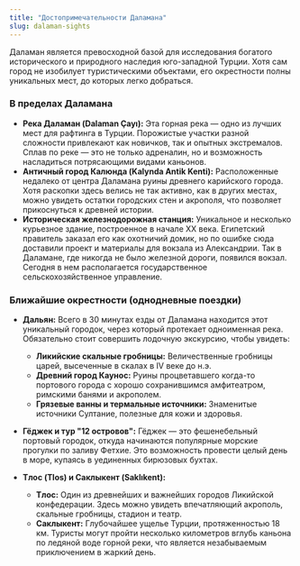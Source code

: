 ```yaml
---
title: "Достопримечательности Даламана"
slug: dalaman-sights
---
```


Даламан является превосходной базой для исследования богатого исторического и природного наследия юго-западной Турции. Хотя сам город не изобилует туристическими объектами, его окрестности полны уникальных мест, до которых легко добраться.

### **В пределах Даламана**

*   **Река Даламан (Dalaman Çayı):** Эта горная река — одно из лучших мест для рафтинга в Турции. Порожистые участки разной сложности привлекают как новичков, так и опытных экстремалов. Сплав по реке — это не только адреналин, но и возможность насладиться потрясающими видами каньонов.
*   **Античный город Калюнда (Kalynda Antik Kenti):** Расположенные недалеко от центра Даламана руины древнего карийского города. Хотя раскопки здесь велись не так активно, как в других местах, можно увидеть остатки городских стен и акрополя, что позволяет прикоснуться к древней истории.
*   **Историческая железнодорожная станция:** Уникальное и несколько курьезное здание, построенное в начале XX века. Египетский правитель заказал его как охотничий домик, но по ошибке сюда доставили проект и материалы для вокзала из Александрии. Так в Даламане, где никогда не было железной дороги, появился вокзал. Сегодня в нем располагается государственное сельскохозяйственное управление.

### **Ближайшие окрестности (однодневные поездки)**

*   **Дальян:** Всего в 30 минутах езды от Даламана находится этот уникальный городок, через который протекает одноименная река. Обязательно стоит совершить лодочную экскурсию, чтобы увидеть:
    *   **Ликийские скальные гробницы:** Величественные гробницы царей, высеченные в скалах в IV веке до н.э.
    *   **Древний город Каунос:** Руины процветавшего когда-то портового города с хорошо сохранившимся амфитеатром, римскими банями и акрополем.
    *   **Грязевые ванны и термальные источники:** Знаменитые источники Султание, полезные для кожи и здоровья.

*   **Гёджек и тур "12 островов":** Гёджек — это фешенебельный портовый городок, откуда начинаются популярные морские прогулки по заливу Фетхие. Это возможность провести целый день в море, купаясь в уединенных бирюзовых бухтах.

*   **Тлос (Tlos) и Саклыкент (Saklıkent):**
    *   **Тлос:** Один из древнейших и важнейших городов Ликийской конфедерации. Здесь можно увидеть впечатляющий акрополь, скальные гробницы, стадион и театр.
    *   **Саклыкент:** Глубочайшее ущелье Турции, протяженностью 18 км. Туристы могут пройти несколько километров вглубь каньона по ледяной воде горной реки, что является незабываемым приключением в жаркий день. 